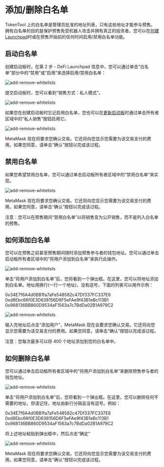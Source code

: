 # 添加/删除白名单

TokenTool 上的白名单是管理员批准的地址列表，只有这些地址才能参与预售。拥有白名单的目的是保护预售免受机器人攻击并拥有真正的投资者。您可以在[创建 Launchpad](https://docs.cointool.website/launchpads/create-a-launchpad)时或在预售开始前的任何时间启用/禁用白名单功能。



## 启动白名单



创建启动板时，在第 2 步 - DeFi Launchpad 信息中，您可以通过单击“白名单”部分中的“禁用”或“启用”来选择启用/禁用白名单：

![add-remove-whitelists](../.gitbook/assets/launchpad/Snipaste_2022-05-08_14-55-49.png)



提交启动板时，您可以看到“销售方式：私人模式”。

![add-remove-whitelists](../.gitbook/assets/launchpad/Snipaste_2022-05-08_14-56-51.png)



如果您在创建启动板时忘记启用白名单，您也可以在[更新启动板](https://docs.cointool.website/launchpads/update-a-launchpad)时通过单击所有者区域中的“私人销售”按钮启用它。



![add-remove-whitelists](../.gitbook/assets/launchpad/Snipaste_2022-05-08_14-57-50.png)

MetaMask 现在将要求您确认交易。它还将向您显示您需要为该交易支付的费用。如果您同意，请单击“确认”按钮以完成该过程。



## 禁用白名单

如果您希望禁用白名单，您可以通过单击启动板所有者区域中的“禁用白名单”来实现。

![add-remove-whitelists](../.gitbook/assets/launchpad/Snipaste_2022-05-08_15-03-14.png)

MetaMask 现在将要求您确认交易。它还将向您显示您需要为该交易支付的费用。如果您同意，请单击“确认”按钮以完成该过程。

注意：您可以在预售期间“禁用白名单”以将销售变为公开销售，而不是列入白名单的预售。



## 如何添加白名单

您可以在预售之前甚至预售期间随时添加预售参与者的钱包地址。您可以通过单击启动板所有者区域中的“将用户添加到白名单”来执行此操作。

![add-remove-whitelists](../.gitbook/assets/launchpad/Snipaste_2022-05-08_15-03-41.png)


单击“将用户添加到白名单”后，您将看到一个弹出框。在这里，您可以将地址添加到白名单。地址用换行(一行一个地址)，没有逗号，下面的列表可以用作示例：

0x34E7f6A4d0BB1fa7aFe548582c47Df337FC337E6
0xd8Ebc66f0E3D638156D6F5eFAe9f43B1eBc113B1
0x968136BB860D9534aF1563a7c7BdDa02B1A979C2

![add-remove-whitelists](../.gitbook/assets/launchpad/Snipaste_2022-05-08_15-04-02.png)



输入完地址后点击“添加用户”，MetaMask 现在会要求您确认交易。它还将向您显示您需要为该交易支付的费用。如果您同意，请单击“确认”按钮以完成该过程。

注意：您每次最多可以将 400 个地址添加到您的白名单中。



## 如何删除白名单

您可以通过单击启动板所有者区域中的“将用户添加到白名单”来删除预售参与者的钱包地址。

![add-remove-whitelists](../.gitbook/assets/launchpad/Snipaste_2022-05-08_15-07-20.png)

单击“将用户添加到白名单”后，您将看到一个弹出框。在这里，您可以删除任何不需要的地址，但请记住，地址由新行分隔且没有逗号。例如：

0x34E7f6A4d0BB1fa7aFe548582c47Df337FC337E6
0xd8Ebc66f0E3D638156D6F5eFAe9f43B1eBc113B1
0x968136BB860D9534aF1563a7c7BdDa02B1A979C2

将上述地址粘贴到弹出框中，然后点击“确定”

![add-remove-whitelists](../.gitbook/assets/launchpad/Snipaste_2022-05-08_15-07-30.png)



MetaMask 现在将要求您确认交易。它还将向您显示您需要为该交易支付的费用。如果您同意，请单击“确认”按钮以完成该过程。
